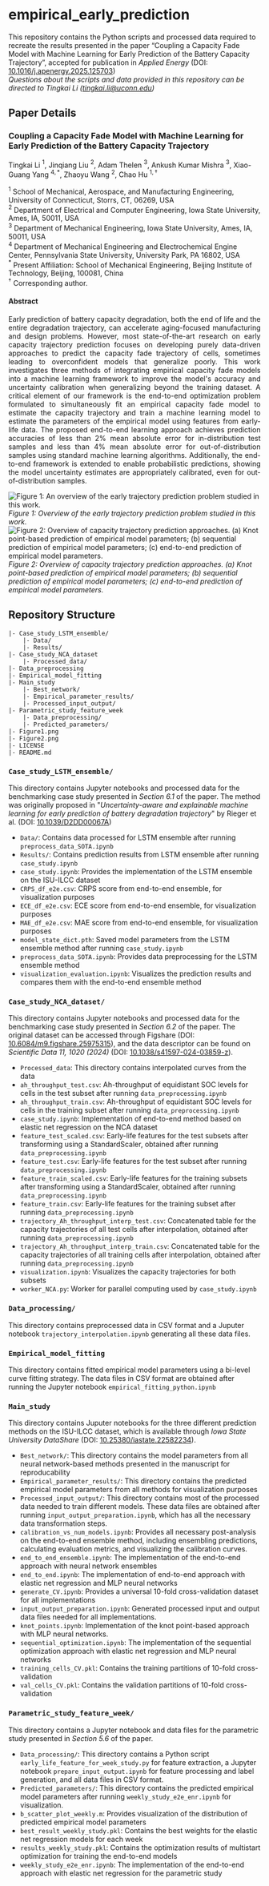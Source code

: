 # empirical_early_prediction
This repository contains the Python scripts and processed data required to recreate the results presented in the paper “Coupling a Capacity Fade Model with Machine Learning for Early Prediction of the Battery Capacity Trajectory”, accepted for publication in *Applied Energy* (DOI: [10.1016/j.apenergy.2025.125703](https://doi.org/10.1016/j.apenergy.2025.125703))  
*Questions about the scripts and data provided in this repository can be directed to Tingkai Li ([tingkai.li@uconn.edu](mailto:tingkai.li@uconn.edu))*

## Paper Details
### Coupling a Capacity Fade Model with Machine Learning for Early Prediction of the Battery Capacity Trajectory
Tingkai Li $^{1}$, Jinqiang Liu $^2$, Adam Thelen $^3$, Ankush Kumar Mishra $^3$, Xiao-Guang Yang $^{4,*}$, Zhaoyu Wang $^2$, Chao Hu $^{1,\dagger}$

$^{1}$ School of Mechanical, Aerospace, and Manufacturing Engineering, University of Connecticut, Storrs, CT, 06269, USA  
$^{2}$ Department of Electrical and Computer Engineering, Iowa State University, Ames, IA, 50011, USA  
$^{3}$ Department of Mechanical Engineering, Iowa State University, Ames, IA, 50011, USA  
$^4$ Department of Mechanical Engineering and Electrochemical Engine Center, Pennsylvania State University, University Park, PA 16802, USA  
$^*$ Present Affiliation: School of Mechanical Engineering, Beijing Institute of Technology, Beijing, 100081, China  
$^{\dagger}$ Corresponding author.

#### Abstract
<p style="text-align: justify;">Early prediction of battery capacity degradation, both the end of life and the entire degradation trajectory, can accelerate aging-focused manufacturing and design problems. 
However, most state-of-the-art research on early capacity trajectory prediction focuses on developing purely data-driven approaches to predict the capacity fade trajectory of cells, sometimes leading to overconfident models that generalize poorly. 
This work investigates three methods of integrating empirical capacity fade models into a machine learning framework to improve the model's accuracy and uncertainty calibration when generalizing beyond the training dataset. 
A critical element of our framework is the end-to-end optimization problem formulated to simultaneously fit an empirical capacity fade model to estimate the capacity trajectory and train a machine learning model to estimate the parameters of the empirical model using features from early-life data. 
The proposed end-to-end learning approach achieves prediction accuracies of less than 2% mean absolute error for in-distribution test samples and less than 4% mean absolute error for out-of-distribution samples using standard machine learning algorithms.
Additionally, the end-to-end framework is extended to enable probabilistic predictions, showing the model uncertainty estimates are appropriately calibrated, even for out-of-distribution samples.

![Figure 1: An overview of the early trajectory prediction problem studied in this work.](https://github.com/tingkai-li/empirical_early_prediction/blob/main/Figure1.png)
*Figure 1: Overview of the early trajectory prediction problem studied in this work.*  
![Figure 2: Overview of capacity trajectory prediction approaches. (a) Knot point-based prediction of empirical model parameters; (b) sequential prediction of empirical model parameters; (c) end-to-end prediction of empirical model parameters.](https://github.com/tingkai-li/empirical_early_prediction/blob/main/Figure2.png)
*Figure 2: Overview of capacity trajectory prediction approaches. (a) Knot point-based prediction of empirical model parameters; (b) sequential prediction of empirical model parameters; (c) end-to-end prediction of empirical model parameters.*
</p>

## Repository Structure
```
|- Case_study_LSTM_ensemble/
    |- Data/
    |- Results/
|- Case_study_NCA_dataset
    |- Processed_data/
|- Data_preprocessing
|- Empirical_model_fitting
|- Main_study
    |- Best_network/
    |- Empirical_parameter_results/
    |- Processed_input_output/
|- Parametric_study_feature_week
    |- Data_preprocessing/
    |- Predicted_parameters/
|- Figure1.png
|- Figure2.png
|- LICENSE
|- README.md
```
### `Case_study_LSTM_ensemble/`
This directory contains Jupyter notebooks and processed data for the benchmarking case study presented in *Section 6.1* of the paper. The method was originally proposed in "*Uncertainty-aware and explainable machine learning for early prediction of battery degradation trajectory*" by Rieger et al. (DOI: [10.1039/D2DD00067A](https://doi.org/10.1039/D2DD00067A))  

* `Data/`: Contains data processed for LSTM ensemble after running `preprocess_data_SOTA.ipynb`
* `Results/`: Contains prediction results from LSTM ensemble after running `case_study.ipynb`
* `case_study.ipynb`: Provides the implementation of the LSTM ensemble on the ISU-ILCC dataset
* `CRPS_df_e2e.csv`: CRPS score from end-to-end ensemble, for visualization purposes
* `ECE_df_e2e.csv`: ECE score from end-to-end ensemble, for visualization purposes
* `MAE_df_e2e.csv`: MAE score from end-to-end ensemble, for visualization purposes
* `model_state_dict.pth`: Saved model parameters from the LSTM ensemble method after running `case_study.ipynb`
* `preprocess_data_SOTA.ipynb`: Provides data preprocessing for the LSTM ensemble method
* `visualization_evaluation.ipynb`: Visualizes the prediction results and compares them with the end-to-end ensemble method

### `Case_study_NCA_dataset/`
This directory contains Jupyter notebooks and processed data for the benchmarking case study presented in *Section 6.2* of the paper. The original dataset can be accessed through Figshare (DOI: [10.6084/m9.figshare.25975315](https://doi.org/10.6084/m9.figshare.25975315)), and the data descriptor can be found on *Scientific Data 11, 1020 (2024)* (DOI: [10.1038/s41597-024-03859-z](https://doi.org/10.1038/s41597-024-03859-z)).

* `Processed_data`: This directory contains interpolated curves from the data
* `ah_throughput_test.csv`: Ah-throughput of equidistant SOC levels for cells in the test subset after running `data_preprocessing.ipynb`
* `ah_throughput_train.csv`: Ah-throughput of equidistant SOC levels for cells in the training subset after running `data_preprocessing.ipynb`
* `case_study.ipynb`: Implementation of end-to-end method based on elastic net regression on the NCA dataset
* `feature_test_scaled.csv`: Early-life features for the test subsets after transforming using a StandardScaler, obtained after running `data_preprocessing.ipynb`
* `feature_test.csv`: Early-life features for the test subset after running `data_preprocessing.ipynb`
* `feature_train_scaled.csv`: Early-life features for the training subsets after transforming using a StandardScaler, obtained after running `data_preprocessing.ipynb`
* `feature_train.csv`: Early-life features for the training subset after running `data_preprocessing.ipynb`
* `trajectory_Ah_throughput_interp_test.csv`: Concatenated table for the  capacity trajectories of all test cells after interpolation, obtained after running `data_preprocessing.ipynb`
* `trajectory_Ah_throughput_interp_train.csv`: Concatenated table for the  capacity trajectories of all training cells after interpolation, obtained after running `data_preprocessing.ipynb`
* `visualization.ipynb`: Visualizes the capacity trajectories for both subsets
* `worker_NCA.py`: Worker for parallel computing used by `case_study.ipynb`

### `Data_processing/`
This directory contains preprocessed data in CSV format and a Juputer notebook `trajectory_interpolation.ipynb` generating all these data files.

### `Empirical_model_fitting`
This directory contains fitted empirical model parameters using a bi-level curve fitting strategy. The data files in CSV format are obtained after running the Jupyter notebook `empirical_fitting_python.ipynb`

### `Main_study`
This directory contains Juputer notebooks for the three different prediction methods on the ISU-ILCC dataset, which is available through *Iowa State University DataShare* (DOI: [10.25380/iastate.22582234](https://doi.org/10.25380/iastate.22582234)).
* `Best_network/`: This directory contains the model parameters from all neural network-based methods presented in the manuscript for reproducability
* `Empirical_parameter_results/`: This directory contains the predicted empirical model parameters from all methods for visualization purposes
* `Processed_input_output/`: This directory contains most of the processed data needed to train different models. These data files are obtained after running `input_output_preparation.ipynb`, which has all the necessary data transformation steps.
* `calibration_vs_num_models.ipynb`: Provides all necessary post-analysis on the end-to-end ensemble method, including ensembling predictions, calculating evaluation metrics, and visualizing the calibration curves. 
* `end_to_end_ensemble.ipynb`: The implementation of the end-to-end approach with neural network ensembles
* `end_to_end.ipynb`: The implementation of end-to-end approach with elastic net regression and MLP neural networks
* `generate_CV.ipynb`: Provides a universal 10-fold cross-validation dataset for all implementations
* `input_output_preparation.ipynb`: Generated processed input and output data files needed for all implementations.
* `knot_points.ipynb`: Implementation of the knot point-based approach with MLP neural networks.
* `sequential_optimization.ipynb`: The implementation of the sequential optimization approach with elastic net regression and MLP neural networks
* `training_cells_CV.pkl`: Contains the training partitions of 10-fold cross-validation
* `val_cells_CV.pkl`: Contains the validation partitions of 10-fold cross-validation

### `Parametric_study_feature_week/`
This directory contains a Jupyter notebook and data files for the parametric study presented in *Section 5.6* of the paper.  
* `Data_processing/`: This directory contains a Python script `early_life_feature_for_week_study.py` for feature extraction, a Jupyter notebook `prepare_input_output.ipynb` for feature processing and label generation, and all data files in CSV format.
* `Predicted_parameters/`: This directory contains the predicted empirical model parameters after running `weekly_study_e2e_enr.ipynb` for visualization.
* `b_scatter_plot_weekly.m`: Provides visualization of the distribution of predicted empirical model parameters
* `best_result_weekly_study.pkl`: Contains the best weights for the elastic net regression models for each week
* `results_weekly_study.pkl`: Contains the optimization results of multistart optimization for training the end-to-end models
* `weekly_study_e2e_enr.ipynb`: The implementation of the end-to-end approach with elastic net regression for the parametric study
